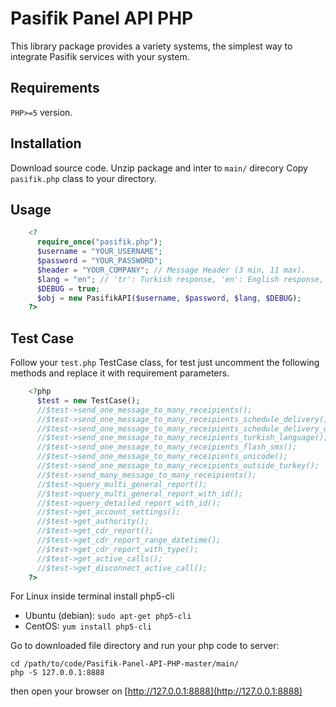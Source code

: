 # Pasifik Panel API PHP

This library package provides a variety systems, the simplest way to integrate Pasifik services with your system.

## Requirements
`PHP>=5` version.

## Installation
Download source code.
Unzip package and inter to `main/` direcory
Copy `pasifik.php` class to your directory.

## Usage

```php
    <?
      require_once("pasifik.php");
      $username = "YOUR_USERNAME";
      $password = "YOUR_PASSWORD";
      $header = "YOUR_COMPANY"; // Message Header (3 min, 11 max).
      $lang = "en"; // 'tr': Turkish response, 'en': English response, 'ar': Arabic response.
      $DEBUG = true;
      $obj = new PasifikAPI($username, $password, $lang, $DEBUG);
    ?>
```
## Test Case

Follow your `test.php` TestCase class, for test just uncomment the following methods and replace it with requirement parameters.

```php
    <?php 
      $test = new TestCase();
      //$test->send_one_message_to_many_receipients();
      //$test->send_one_message_to_many_receipients_schedule_delivery();
      //$test->send_one_message_to_many_receipients_schedule_delivery_with_validity_period();
      //$test->send_one_message_to_many_receipients_turkish_language();
      //$test->send_one_message_to_many_receipients_flash_sms();
      //$test->send_one_message_to_many_receipients_unicode();
      //$test->send_one_message_to_many_receipients_outside_turkey();
      //$test->send_many_message_to_many_receipients();
      //$test->query_multi_general_report();
      //$test->query_multi_general_report_with_id();
      //$test->query_detailed_report_with_id();
      //$test->get_account_settings();
      //$test->get_authority();
      //$test->get_cdr_report();
      //$test->get_cdr_report_range_datetime();
      //$test->get_cdr_report_with_type();
      //$test->get_active_calls();
      //$test->get_disconnect_active_call();
    ?>
```
For Linux inside terminal install php5-cli 

* Ubuntu (debian): `sudo apt-get php5-cli`
* CentOS: `yum install php5-cli`

Go to downloaded file directory and run your php code to server:

    cd /path/to/code/Pasifik-Panel-API-PHP-master/main/
    php -S 127.0.0.1:8888

then open your browser on [http://127.0.0.1:8888](http://127.0.0.1:8888)
